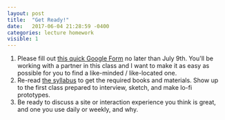 ```yaml
---
layout: post
title:  "Get Ready!"
date:   2017-06-04 21:28:59 -0400
categories: lecture homework
visible: 1
---
```


1. Please fill out [this quick Google Form](https://goo.gl/forms/2fQdObztdXMF1Jbw1) no later than July 9th. You'll be working with a partner in this class and I want to make it as easy as possible for you to find a like-minded / like-located one. 
2. Re-read [the syllabus](/syllabus) to get the required books and materials. Show up to the first class prepared to interview, sketch, and make lo-fi prototypes. 
3. Be ready to discuss a site or interaction experience you think is great, and one you use daily or weekly, and why.
